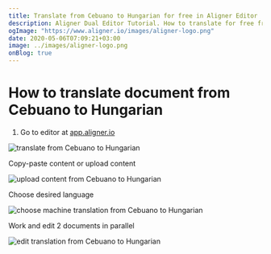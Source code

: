 ```yaml
---
title: Translate from Cebuano to Hungarian for free in Aligner Editor
description: Aligner Dual Editor Tutorial. How to translate for free from Cebuano to Hungarian. Aligner is multilingual document management platform. 
ogImage: "https://www.aligner.io/images/aligner-logo.png"
date: 2020-05-06T07:09:21+03:00
image: ../images/aligner-logo.png
onBlog: true
---
```


# How to translate document from Cebuano to Hungarian

1. Go to editor at [app.aligner.io](https://app.aligner.io "Aligner App web page")

![translate from Cebuano to Hungarian](../aligner-blank-editor.png "translate from Cebuano to Hungarian")

Copy-paste content or upload content

![upload content from Cebuano to Hungarian](../aligner-uploaded-document.png "upload content from Cebuano to Hungarian")

Choose desired language

![choose machine translation from Cebuano to Hungarian](../aligner-language-dropdown.png "choose machine translation from Cebuano to Hungarian")

Work and edit 2 documents in parallel

![edit translation from Cebuano to Hungarian](../aligner-double-sitded-editor.png "edit translation from Cebuano to Hungarian")

